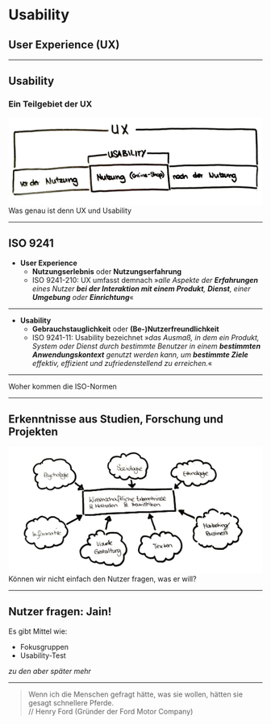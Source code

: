 <style>
section{
font-size: 70%;
}
</style>

# Usability #
## User Experience (UX) ##

---

## Usability ## 
### Ein Teilgebiet der UX ###

<img src="images/ux-usability-overview.jpg" alt="ux-usability-overview" style=""/>

<div class="next">Was genau ist denn UX und Usability</div>

---

## ISO 9241 ##

- **User Experience**
  - **Nutzungserlebnis** oder **Nutzungserfahrung**
  - ISO 9241-210: UX umfasst demnach &raquo;*alle Aspekte der **Erfahrungen** eines Nutzer **bei der Interaktion mit einem Produkt**, **Dienst**, einer **Umgebung** oder **Einrichtung***&laquo;
----
- **Usability**
    - **Gebrauchstauglichkeit** oder **(Be-)Nutzerfreundlichkeit**
    - ISO 9241-11: Usability bezeichnet &raquo;*das Ausmaß, in dem ein Produkt, System oder Dienst durch bestimmte Benutzer in einem **bestimmten Anwendungskontext** genutzt werden kann, um **bestimmte Ziele** effektiv, effizient und zufriedenstellend zu erreichen.*&laquo;
----
<div class="next">Woher kommen die ISO-Normen</div>
    
---

## Erkenntnisse aus Studien, Forschung und Projekten ##


<img src="images/erkenntnisse.jpg" alt="erkenntnisse" style=""/>

<div class="next">Können wir nicht einfach den Nutzer fragen, was er will?</div>

---

## Nutzer fragen: Jain! ##

Es gibt Mittel wie:
- Fokusgruppen
- Usability-Test

*zu den aber später mehr*

----

> Wenn ich die Menschen gefragt hätte, was sie wollen, hätten sie gesagt schnellere Pferde.
> <br>// Henry Ford (Gründer der Ford Motor Company)

